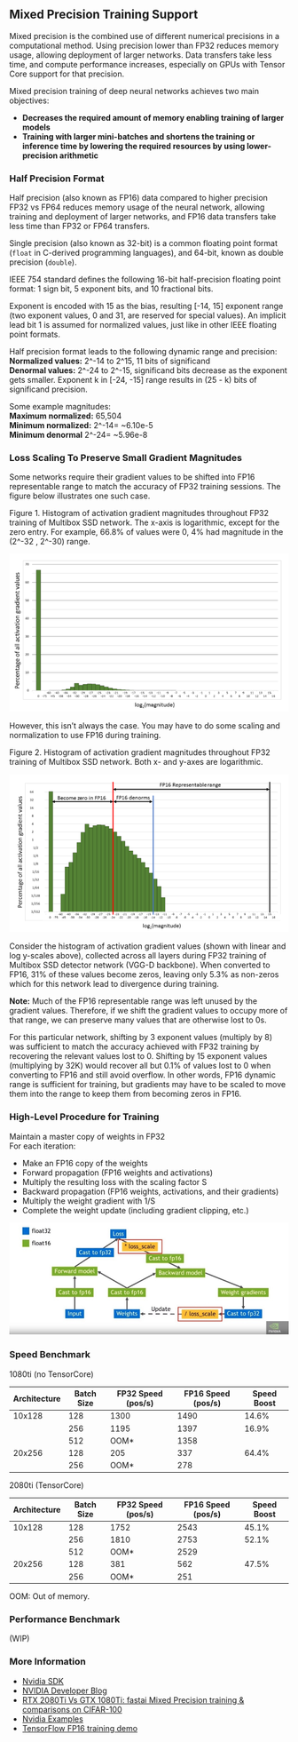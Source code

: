 ## Mixed Precision Training Support

Mixed precision is the combined use of different numerical precisions in a computational method. Using precision lower than FP32 reduces memory usage, allowing deployment of larger networks. Data transfers take less time, and compute performance increases, especially on GPUs with Tensor Core support for that precision.

Mixed precision training of deep neural networks achieves two main objectives:  
- **Decreases the required amount of memory enabling training of larger models**  
- **Training with larger mini-batches and shortens the training or inference time by lowering the required resources by using lower-precision arithmetic**

### Half Precision Format

Half precision (also known as FP16) data compared to higher precision FP32 vs FP64 reduces memory usage of the neural network, allowing training and deployment of larger networks, and FP16 data transfers take less time than FP32 or FP64 transfers.

Single precision (also known as 32-bit) is a common floating point format (`float` in C-derived programming languages), and 64-bit, known as double precision (`double`).

IEEE 754 standard defines the following 16-bit half-precision floating point format: 1 sign bit, 5 exponent bits, and 10 fractional bits.

Exponent is encoded with 15 as the bias, resulting [-14, 15] exponent range (two exponent values, 0 and 31, are reserved for special values). An implicit lead bit 1 is assumed for normalized values, just like in other IEEE floating point formats.

Half precision format leads to the following dynamic range and precision:  
**Normalized values:** 2^-14 to 2^15, 11 bits of significand  
**Denormal values:** 2^-24 to 2^-15, significand bits decrease as the exponent gets smaller. Exponent k in [-24, -15] range results in (25 - k) bits of significand precision.  

Some example magnitudes:  
**Maximum normalized:** 65,504  
**Minimum normalized:** 2^-14= ~6.10e-5  
**Minimum denormal** 2^-24= ~5.96e-8

### Loss Scaling To Preserve Small Gradient Magnitudes

Some networks require their gradient values to be shifted into FP16 representable range to match the accuracy of FP32 training sessions. The figure below illustrates one such case.

Figure 1. Histogram of activation gradient magnitudes throughout FP32 training of Multibox SSD network. The x-axis is logarithmic, except for the zero entry. For example, 66.8% of values were 0, 4% had magnitude in the (2^-32 , 2^-30) range.

![fig1](gradients.png)

However, this isn’t always the case. You may have to do some scaling and normalization to use FP16 during training.

Figure 2. Histogram of activation gradient magnitudes throughout FP32 training of Multibox SSD network. Both x- and y-axes are logarithmic.

![fig2](gradients2.png)

Consider the histogram of activation gradient values (shown with linear and log y-scales above), collected across all layers during FP32 training of Multibox SSD detector network (VGG-D backbone). When converted to FP16, 31% of these values become zeros, leaving only 5.3% as non-zeros which for this network lead to divergence during training.

**Note:** Much of the FP16 representable range was left unused by the gradient values. Therefore, if we shift the gradient values to occupy more of that range, we can preserve many values that are otherwise lost to 0s.

For this particular network, shifting by 3 exponent values (multiply by 8) was sufficient to match the accuracy achieved with FP32 training by recovering the relevant values lost to 0. Shifting by 15 exponent values (multiplying by 32K) would recover all but 0.1% of values lost to 0 when converting to FP16 and still avoid overflow. In other words, FP16 dynamic range is sufficient for training, but gradients may have to be scaled to move them into the range to keep them from becoming zeros in FP16.

### High-Level Procedure for Training

Maintain a master copy of weights in FP32  
For each iteration:  
- Make an FP16 copy of the weights  
- Forward propagation (FP16 weights and activations)  
- Multiply the resulting loss with the scaling factor S  
- Backward propagation (FP16 weights, activations, and their gradients)  
- Multiply the weight gradient with 1/S  
- Complete the weight update (including gradient clipping, etc.)  

![fig3](procedure.png)

### Speed Benchmark

1080ti (no TensorCore)

|Architecture|Batch Size|FP32 Speed (pos/s)|FP16 Speed (pos/s)|Speed Boost|
|------------|----------|------------------|------------------|-----------|
|10x128      |128       |1300              |1490              |14.6%      |
|            |256       |1195              |1397              |16.9%      |
|            |512       |OOM*              |1358              |           |
|20x256      |128       |205               |337               |64.4%      |
|            |256       |OOM*              |278               |           |

2080ti (TensorCore)

|Architecture|Batch Size|FP32 Speed (pos/s)|FP16 Speed (pos/s)|Speed Boost|
|------------|----------|------------------|------------------|-----------|
|10x128      |128       |1752              |2543              |45.1%      |
|            |256       |1810              |2753              |52.1%      |
|            |512       |OOM*              |2529              |           |
|20x256      |128       |381               |562               |47.5%      |
|            |256       |OOM*              |251               |           |

OOM: Out of memory.

### Performance Benchmark

(WIP)

### More Information

- [Nvidia SDK](https://docs.nvidia.com/deeplearning/sdk/mixed-precision-training/index.html#training)  
- [NVIDIA Developer Blog](https://devblogs.nvidia.com/mixed-precision-training-deep-neural-networks/)  
- [RTX 2080Ti Vs GTX 1080Ti: fastai Mixed Precision training & comparisons on CIFAR-100](https://hackernoon.com/rtx-2080ti-vs-gtx-1080ti-fastai-mixed-precision-training-comparisons-on-cifar-100-761d8f615d7f)  
- [Nvidia Examples](https://github.com/godmoves/nvidia-examples)
- [TensorFlow FP16 training demo](https://github.com/khcs/fp16-demo-tf)
